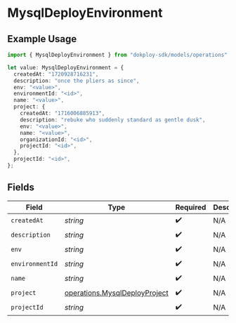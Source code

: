 # MysqlDeployEnvironment

## Example Usage

```typescript
import { MysqlDeployEnvironment } from "dokploy-sdk/models/operations";

let value: MysqlDeployEnvironment = {
  createdAt: "1720928716231",
  description: "once the pliers as since",
  env: "<value>",
  environmentId: "<id>",
  name: "<value>",
  project: {
    createdAt: "1716006885913",
    description: "rebuke who suddenly standard as gentle dusk",
    env: "<value>",
    name: "<value>",
    organizationId: "<id>",
    projectId: "<id>",
  },
  projectId: "<id>",
};
```

## Fields

| Field                                                                          | Type                                                                           | Required                                                                       | Description                                                                    |
| ------------------------------------------------------------------------------ | ------------------------------------------------------------------------------ | ------------------------------------------------------------------------------ | ------------------------------------------------------------------------------ |
| `createdAt`                                                                    | *string*                                                                       | :heavy_check_mark:                                                             | N/A                                                                            |
| `description`                                                                  | *string*                                                                       | :heavy_check_mark:                                                             | N/A                                                                            |
| `env`                                                                          | *string*                                                                       | :heavy_check_mark:                                                             | N/A                                                                            |
| `environmentId`                                                                | *string*                                                                       | :heavy_check_mark:                                                             | N/A                                                                            |
| `name`                                                                         | *string*                                                                       | :heavy_check_mark:                                                             | N/A                                                                            |
| `project`                                                                      | [operations.MysqlDeployProject](../../models/operations/mysqldeployproject.md) | :heavy_check_mark:                                                             | N/A                                                                            |
| `projectId`                                                                    | *string*                                                                       | :heavy_check_mark:                                                             | N/A                                                                            |
